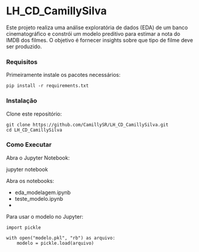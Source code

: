 # LH_CD_CamillySilva

Este projeto realiza uma análise exploratória de dados (EDA) de um banco cinematográfico e constrói um modelo preditivo para estimar a nota do IMDB dos filmes. O objetivo é fornecer insights sobre que tipo de filme deve ser produzido.

### Requisitos

Primeiramente instale os pacotes necessários:

```
pip install -r requirements.txt

```

### Instalação

Clone este repositório:
```
git clone https://github.com/CamillySR/LH_CD_CamillySilva.git
cd LH_CD_CamillySilva
```
### Como Executar
Abra o Jupyter Notebook:

jupyter notebook

Abra os notebooks:
- eda_modelagem.ipynb
- teste_modelo.ipynb
- 

Para usar o modelo no Jupyter:
```
import pickle

with open("modelo.pkl", "rb") as arquivo:
    modelo = pickle.load(arquivo)
```
